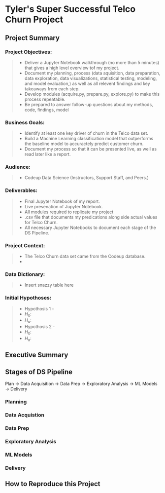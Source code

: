 # Tyler's Super Successful Telco Churn Project

## Project Summary

### Project Objectives:
> - Deliver a Jupyter Notebook walkthrough (no more than 5 minutes) that gives a high level overview tof my project.
> - Document my planning, process (data aquisition, data preparation, data exploration, data visualizations, statistical testing, modeling, and model evaluation,) as well as all relevent findings and key takeaways from each step.
> - Develop modules (acquire.py, prepare.py, explore.py) to make this process repeatable.
> - Be prepared to answer follow-up questions about my methods, code, findings, model

### Business Goals:
> - Identify at least one key driver of churn in the Telco data set.
> - Build a Machine Learning classification model that outperforms the baseline model to accuractely predict customer churn.
> - Document my process so that it can be presented live, as well as read later like a report.

### Audience:
> - Codeup Data Science (Instructors, Support Staff, and Peers.)

### Deliverables:
> - Final Jupyter Notebook of my report.
> - Live presenation of Jupyter Notebook.
> - All modules required to replicate my project
> - .csv file that documents my predications along side actual values for Telco Churn.
> - All necessary Jupyter Notebooks to document each stage of the DS Pipeline.

### Project Context:
> - The Telco Churn data set came from the Codeup database.
> - 

### Data Dictionary:
> - Insert snazzy table here

### Initial Hypothoses:
> - Hypothosis 1 - 
> - $H_0$: 
> - $H_a$: 
> - Hypothosis 2 -
> - $H_0$:
> - $H_a$:

## Executive Summary

## Stages of DS Pipeline
Plan -> Data Acquisition -> Data Prep -> Exploratory Analysis -> ML Models -> Delivery

### Planning

### Data Acquistion

### Data Prep

### Exploratory Analysis

### ML Models

### Delivery

## How to Reproduce this Project
